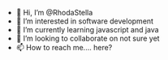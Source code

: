 - 👋 Hi, I’m @RhodaStella
- 👀 I’m interested in software development
- 🌱 I’m currently learning javascript and java
- 💞️ I’m looking to collaborate on not sure yet
- 📫 How to reach me.... here?

<!---
RhodaStella/RhodaStella is a ✨ special ✨ repository because its `README.md` (this file) appears on your GitHub profile.
You can click the Preview link to take a look at your changes.
--->
